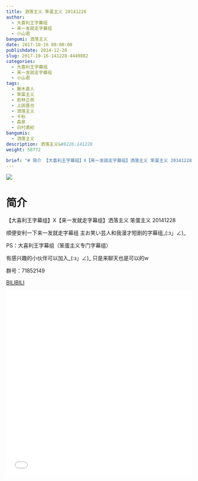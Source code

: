 ```yaml
---
title: 洒落主义 笨蛋主义 20141228
author: 
  - 大喜利王字幕组
  - 来一发就走字幕组
  - 小山君
bangumi: 洒落主义
date: 2017-10-16 00:00:00
publishdate: 2014-12-28
slug: 2017-10-16-141228-4449882
categories: 
  - 大喜利王字幕组
  - 来一发就走字幕组
  - 小山君
tags: 
  - 藤木直人
  - 笨蛋主义
  - 若林正恭
  - 上田晋也
  - 洒落主义
  - 千秋
  - 森泉
  - 日村勇紀
bangumis: 
  - 洒落主义
description: 洒落主义&#8226;141228
weight: 58772

brief: "# 简介 【大喜利王字幕组】X【来一发就走字幕组】洒落主义 笨蛋主义 20141228 顺便安利一下来一发就走字幕组 主お笑い芸人和我漫才短剧的字幕组_(:з」∠)_ PS：大喜利王字幕组（笨蛋主义专门字幕组） 有感兴趣的小伙伴可以加入_(:з」∠)_ 只是来聊天也是可以的w 群号：71852149"
---
```


![](https://i.imgur.com/sy8aXdQ.jpg)

# 简介  
【大喜利王字幕组】X【来一发就走字幕组】洒落主义 笨蛋主义 20141228 

顺便安利一下来一发就走字幕组 主お笑い芸人和我漫才短剧的字幕组_(:з」∠)_

PS：大喜利王字幕组（笨蛋主义专门字幕组） 

有感兴趣的小伙伴可以加入_(:з」∠)_  只是来聊天也是可以的w

群号：71852149

  [BILIBILI](https://www.bilibili.com/video/av4449882/)


<div class="vcontainer">  <iframe class='video' src="//www.bilibili.com/blackboard/player.html?aid=4449882" width="100%" height="500" frameborder="0" allowfullscreen="allowfullscreen"></iframe></div>
